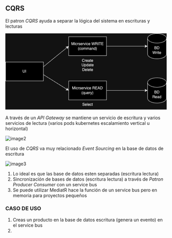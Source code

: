 ## CQRS

El patron _CQRS_ ayuda a separar la lógica del sistema en escrituras y lecturas

![plot](https://github.com/alrare/pattern-CQRS/blob/main/PatternCQRS-1.drawio.png)

A través de un _API Gateway_ se mantiene un servicio de escritura y varios servicios de lectura (varios pods kubernetes escalamiento vertical u horizontal)

<img width="813" alt="image2" src="https://github.com/alrare/pattern-CQRS/assets/44535383/c62ac2bc-82d9-4f94-801e-11f1ddf894bf">

El uso de _CQRS_ va muy relacionado _Event Sourcing_ en la base de datos de escritura

<img width="843" alt="image3" src="https://github.com/alrare/pattern-CQRS/assets/44535383/bac515e3-2c84-4306-be8b-b3964471d6d3">

1. Lo ideal es que las base de datos esten separadas (escritura lectura)
2. Sincronización de bases de datos (escritura lectura) a través de _Patron Producer Consumer_ con un service bus
3. Se puede utilizar MediatR hace la función de un service bus pero en memoria para proyectos pequeños

### CASO DE USO
1. Creas un producto en la base de datos escritura (genera un evento) en el service bus
2. 
